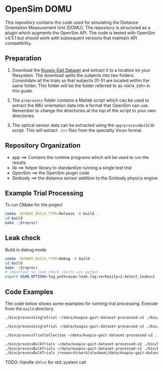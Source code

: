 # OpenSim DOMU

This repository contains the code used for simulating the Distance Orientation Measurement Unit (DOMU).
The repository is structured as a plugin which augments the OpenSim API. 
The code is tested with OpenSim v4.5.1 but should work with subsequent versions that maintain API compatibility.

## Preparation

1. Download the [Kuopio Gait Dataset](https://zenodo.org/records/10559504) and extract it to a location on your filesystem.
The download splits the subjects into two folders. Consolidate all the trials so that subjects 01-51 are located within the same folder.
This folder will be the folder referred to as `<DATA_DIR>` in this guide.

2. The `preprocess` folder contains a Matlab script which can be used to extract the IMU orientation data into a format that OpenSim can use. Remember to change the directories at the top of the script to your own directories.

3. The optical sensor data can be extracted using the `app/processBulkC3D` script. This will extract `.trc` files from the specialty Vicon format.

## Repository Organization

- app ==> Contains the runtime programs which will be used to run the results
- lib ==> helper library to standardize running a single test trial
- OpenSim ==> the OpenSim plugin code
- Simbody ==> the distance sensor addition to the Simbody physics engine

## Example Trial Processing

To run CMake for the project
```bash
cmake -DCMAKE_BUILD_TYPE=Release -B build .
cd build
make -j$(nproc)
```

## Leak check
Build in debug mode
```bash
cmake -DCMAKE_BUILD_TYPE=Debug -B build .
cd build
make -j$(nproc)
# Important so leak check reults are output
export ASAN_OPTIONS=log_path=asan-leak.log:verbosity=1:detect_leaks=1
```

## Code Examples
The code below shows some examples for running trial processing. Execute from the `build` directory.
```bash
./bin/processSingleTrial ~/data/kuopio-gait-dataset-processed-v2 ./bin/Rajagopal2016.osim  ~/data/kg-alex-process-testing 42 r_comf 01 3.5 4.5

./bin/processSingleTrial ~/data/kuopio-gait-dataset-processed-v2 ./bin/Rajagopal2016.osim ~/data/alex-random-test 09 l_comf 01 3.5 4.5

./bin/processTrialCollection ~/data/kuopio-gait-dataset-processed-v2 ../data/all-trials.csv

./bin/processBulkTrials ~/data/kuopio-gait-dataset-processed-v2 ./bin/Rajagopal2016.osim ./bin/all-trials-subset.csv ~/data/kg-alex-process-testing
./bin/processBulkTrials ~/data/kuopio-gait-dataset-processed-v2 ./bin/Rajagopal2016.osim ./bin/all-trials.csv ~/data/kg-all-trials-oct-3-2025
./bin/processBulkTrials /research/work/alexbeat/data/kuopio-gait-dataset-processed-v2 ./bin/Rajagopal2016.osim ./bin/all-trials.csv /research/work/alexbeat/data/kg-all-trials-oct-27-2025

```
TODO: Handle ctrl+c for std::system call